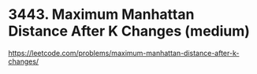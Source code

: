 # 3443. Maximum Manhattan Distance After K Changes (medium)

https://leetcode.com/problems/maximum-manhattan-distance-after-k-changes/

